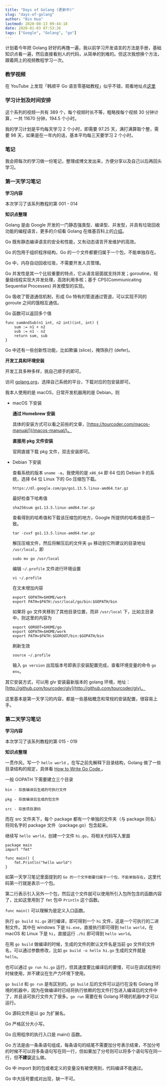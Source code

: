 ```yaml
---
title: "Days of Golang (更新中)"
slug: "days-of-golang"
author: "Bin Hua"
lastmod: 2020-08-13 09:44:18
date: 2020-01-03 07:53:26
tags: ["Google", "Golang", "go"]
---
```


计划着今年把 Golang 好好的再撸一遍，我以前学习开发语言的方法是手册，基础知识点看一遍，然后直接看别人的代码，从简单的到难的。但这次我想换个方法，跟着网上的视频教程学习一次。

### 教学视频

在 YouTube 上发现「韩顺平 Go 语言零基础教程」似乎不错，观看地址点[这里](https://www.youtube.com/playlist?list=PLmOn9nNkQxJFWlwItS-iI3C-4jeARUNjq)


### 学习计划及时间安排

这个系列的视频一共有 389 个，每个视频时长不等，粗略按每个视频 30 分钟计算，一共 11670 分钟，194.5 个小时。

我的学习计划是平均每天学习 2 个小时，即需要 97.25 天，满打满算取个整，需要 98 天，如果是在一年内的话，基本平均每三天要学习 2 个小时。

### 笔记

我会把每次的学习做一份笔记，整理成博文发出来，方便分享以及自己以后再回头学习。

### 第一天学习笔记

**学习内容**

本次学习了该系列教程的第 001 - 014

**知识点整理**

Golang 是由 Google 开发的一门静态强类型、编译型、并发型，并具有垃圾回收功能的编程语言，更多的介绍看 Golang 在维基百科上的[介绍](https://zh.wikipedia.org/wiki/Go)。
    
Go 既有静态编译语言的安全和性能，又有动态语言开发维护的高效。
    
Go 的包用于组织程序结构，Go 的一个文件都要归属于一个包，不能单独存在。
    
Go 中，内存自动回收垃圾，不需要开发人员管理。
    
Go 并发性是其一个比较重要的特点，它从语言层面就支持并发；goroutine，轻量级线程实现大并发处理，高效利用多核；基于 CPS(Commiunicating Sequential Processes) 并发模型的实现。

Go 吸收了管道通信机制，形成 Go 特有的管道通过管道，可以实现不同的 goroute 之间的饿相互通信。

Go 函数可以返回多个值

```
func sumAndSub(n1 int, n2 int)(int, int) {
    sum := n1 + n2
    sub := n1 - n2
    return sum, sub
}
```

Go 中还有一些创新性功能，比如欺骗 (slice)，掩饰执行 (defer)。


**开发工具和环境安装**

开发工具多种多样，挑自己顺手的即可。

访问 [golang.org](https://golang.org)，选择自己系统的平台，下载对应的包安装即可。

我本人使用的是 macOS，日常开发机器用的是 Debian，则

- macOS 下安装

    **通过 Homebrew 安装**
    
    具体的安装方式可以看之前些的文章，[https://tourcoder.com/macos-manual/](/macos-manual/)。
    
    **直接用 pkg 文件安装**
    
    官网直接下载 pkg 文件，双击安装即可。
    
- Debian 下安装

    查看系统的版本 `uname -a`，我使用的是 `x86_64` 即 64 位的 Debian 9 的系统，选择 64 位 Linux 下的 Go 压缩包下载。
    
    ```
    https://dl.google.com/go/go1.13.5.linux-amd64.tar.gz
    ```
    
    最好检查下哈希值
    
    ```
    sha256sum go1.13.5.linux-amd64.tar.gz
    ```
    
    查看得到的哈希值和下载该压缩包的地方，Google 所提供的哈希值是否一致。
    
    ```
    tar -zvxf go1.13.5.linux-amd64.tar.gz
    ```
    
    解压压缩文件，然后将解压后的文件夹 `go` 移动到它所建议的目录地址 `/usr/local`，即
    
    ```
    sudo mv go /usr/local
    ```
    
    编辑 `~/.profile` 文件进行环境设置
    
    ```
    vi ~/.profile
    ```
    
    在文末增加内容
    
    ```
    export GOPATH=$HOME/work
    export PATH=$PATH:/usr/local/go/bin:$GOPATH/bin
    ```
    
    如果将 go 文件夹移到了其他目录位置，而非 `/usr/local` 下，比如主目录中，则这里的内容为
    
    ```
    export GOROOT=$HOME/go
    export GOPATH=$HOME/work
    export PATH=$PATH:$GOROOT/bin:$GOPATH/bin
    ```
    
    刷新生效
    
    ```
    source ~/.profile
    ```
    
    输入 `go version` 出现版本号即表示安装配置完成，查看环境变量的命令 `go env`。

其它安装方式，可以用 glv 安装最新版本的 golang 环境，地址：[http://github.com/tourcoder/glv](http://github.com/tourcoder/glv)。
    
这里基本是第一天学习的内容，都是一些基础概念和常规的安装配置，很容易上手。

### 第二天学习笔记

**学习内容**

本次学习了该系列教程的第 015 - 019

**知识点整理**

一贯作风，写一个 `hello world` ，在写之前先解释下目录结构，Golang 做了一些目录结构的规定，具体看 [How to Write Go Code ](https://golang.org/doc/code.html#Workspaces)。

一般 GOPATH 下需要建立三个目录

```
bin - 存放编译后生成的可执行文件
    
pkg - 存放编译后生成的包文件
    
src - 存放项目源码
```

而在 src 文件夹下，每个 package 都有一个单独的文件夹（与 package 同名）将同名字的 package 文件（package.go）包含起来。

继续写 `hello world`，创建一个文件 `hi.go`，将相关代码写入里面

```
package main
import "fmt"

func main() {
    fmt.Println("hello world")
}
```

如第一天学习笔记里面提到的 `Go 的一个文件都要归属于一个包，不能单独存在`，这里代码第一行就是表示一个包。

第二行表示引入另外一个包，然后这个文件就可以使用所引入包所包含的函数内容了，比如这里用到了 `fmt` 包中 `Println` 这个函数。

`func main()` 可以理解为是定义入口函数。

执行 `go build hi.go` 进行编译，即可得到一个 `hi` 文件，这是一个可执行的二进制文件。其中在 windows 下是 `hi.exe`，直接执行即可得到 `hello world`，在 macOS 和 Linux 下是 `hi`，直接运行 `./hi` 即可得到 `hello world`。

在用 `go build` 做编译的时候，生成的文件的默认文件名是当前 go 文件的文件名，可以通过参数修改，比如 `go build -o hello hi.go` 生成的文件就是 `hello`。

也可以通过 `go run hi.go` 运行，但其速度要比编译后的要慢，可以在调试程序的时候使用，并不建议在生产力环境下使用。

`go build` 和 `go run` 是有区别的。`go build` 后的文件可以运行在没有 Golang 环境的机器中，因为在做编译时已经将执行依赖的包文件打包进入编译后的文件中了，并且该可执行文件大了很多。`go run` 需要在有 Golang 环境的机器中才可以运行。

Go 源码文件是以 go 为扩展名。

Go 严格区分大小写。

Go 应用程序的执行入口是 main() 函数。

Go 方法是由一条条语句组成，每条语句的结尾不需要加分号表示结束，不加分号的时候不可以将多条语句写在同一行，但如果加了分号则可以将多个语句写在同一行，但**不建议**这么做。

Go 中 import 到的包或者定义的变量没有被使用到，代码编译不能通过。

Go 中大括号要成对出现，缺一不可。
